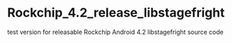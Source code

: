 Rockchip_4.2_release_libstagefright
===================================

test version for releasable Rockchip Android 4.2 libstagefright source code
